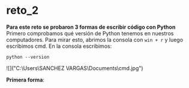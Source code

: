 # reto_2

**Para este reto se probaron 3 formas de escribir código con Python**
Primero comprobamos qué versión de Python tenemos en nuestros computadores. Para mirar esto, abrimos la consola con `win + r` y luego escribimos cmd. En la consola escribimos:
```
python --version
```
![]("C:\Users\SANCHEZ VARGAS\Documents\cmd.jpg")


**Primera forma**: 
